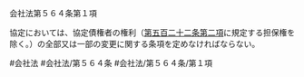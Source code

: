 会社法第５６４条第１項

協定においては、協定債権者の権利（[第五百二十二条第二項](会社法＿＿＿＿第５２２条第２項)に規定する担保権を除く。）の全部又は一部の変更に関する条項を定めなければならない。

#会社法
#会社法/第５６４条
#会社法/第５６４条/第１項
